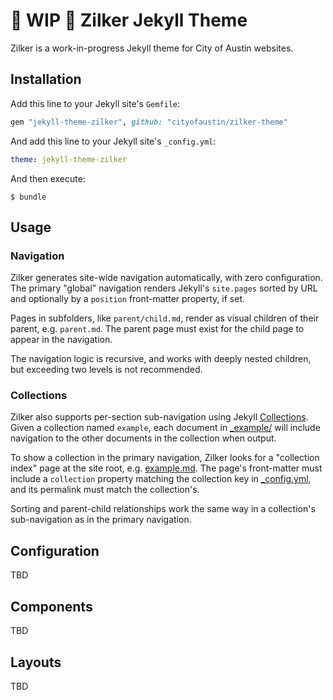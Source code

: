 # :construction: WIP :construction: Zilker Jekyll Theme

Zilker is a work-in-progress Jekyll theme for City of Austin websites.

## Installation

Add this line to your Jekyll site's `Gemfile`:

```ruby
gem "jekyll-theme-zilker", github: "cityofaustin/zilker-theme"
```

And add this line to your Jekyll site's `_config.yml`:

```yaml
theme: jekyll-theme-zilker
```

And then execute:

    $ bundle

## Usage

### Navigation

Zilker generates site-wide navigation automatically, with zero configuration. The primary "global" navigation renders Jekyll's `site.pages` sorted by URL and optionally by a `position` front-matter property, if set.

Pages in subfolders, like `parent/child.md`, render as visual children of their parent, e.g. `parent.md`. The parent page must exist for the child page to appear in the navigation.

The navigation logic is recursive, and works with deeply nested children, but exceeding two levels is not recommended.

### Collections

Zilker also supports per-section sub-navigation using Jekyll [Collections]. Given a collection named `example`, each document in [_example/](_example/) will include navigation to the other documents in the collection when output.

To show a collection in the primary navigation, Zilker looks for a "collection index" page at the site root, e.g. [example.md](example.md). The page's front-matter must include a `collection` property matching the collection key in [_config.yml](_config.yml), and its permalink must match the collection's.

Sorting and parent-child relationships work the same way in a collection's sub-navigation as in the primary navigation.

[Collections]: https://jekyllrb.com/docs/collections/

## Configuration

TBD

## Components

TBD

## Layouts

TBD
